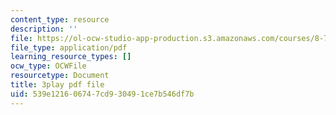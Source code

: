 ```yaml
---
content_type: resource
description: ''
file: https://ol-ocw-studio-app-production.s3.amazonaws.com/courses/8-701-introduction-to-nuclear-and-particle-physics-fall-2020/539e121606747cd930491ce7b546df7b_FW4H4mIeqnQ.pdf
file_type: application/pdf
learning_resource_types: []
ocw_type: OCWFile
resourcetype: Document
title: 3play pdf file
uid: 539e1216-0674-7cd9-3049-1ce7b546df7b
---
```

